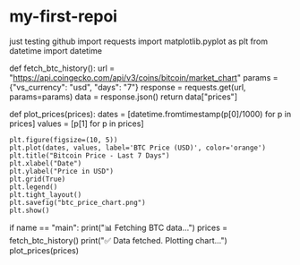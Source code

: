 # my-first-repoi
just testing github
import requests
import matplotlib.pyplot as plt
from datetime import datetime

def fetch_btc_history():
    url = "https://api.coingecko.com/api/v3/coins/bitcoin/market_chart"
    params = {"vs_currency": "usd", "days": "7"}
    response = requests.get(url, params=params)
    data = response.json()
    return data["prices"]

def plot_prices(prices):
    dates = [datetime.fromtimestamp(p[0]/1000) for p in prices]
    values = [p[1] for p in prices]

    plt.figure(figsize=(10, 5))
    plt.plot(dates, values, label='BTC Price (USD)', color='orange')
    plt.title("Bitcoin Price - Last 7 Days")
    plt.xlabel("Date")
    plt.ylabel("Price in USD")
    plt.grid(True)
    plt.legend()
    plt.tight_layout()
    plt.savefig("btc_price_chart.png")
    plt.show()

if name == "main":
    print("📊 Fetching BTC data...")
    prices = fetch_btc_history()
    print("✅ Data fetched. Plotting chart...")
    plot_prices(prices)
